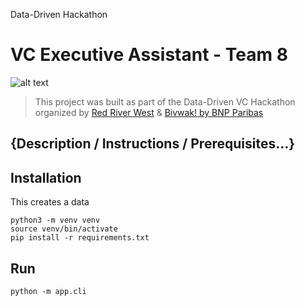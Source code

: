 
Data-Driven Hackathon

# VC Executive Assistant - Team 8

![alt text](https://i.imgur.com/O8vZHPM.png)

> This project was built as part of the Data-Driven VC Hackathon organized by [Red River West](https://redriverwest.com) & [Bivwak! by BNP Paribas](https://bivwak.bnpparibas/)

## {Description / Instructions / Prerequisites...}

## Installation
This creates a data
```
python3 -m venv venv
source venv/bin/activate
pip install -r requirements.txt
```

## Run
```
python -m app.cli
```
